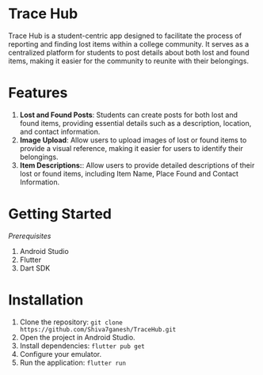 # Trace Hub
Trace Hub is a student-centric app designed to facilitate the process of reporting and finding 
lost items within a college community. It serves as a centralized platform for students to post 
details about both lost and found items, making it easier for the community to reunite with their belongings.

# Features
1. **Lost and Found Posts**: Students can create posts for both lost and found items, providing essential
details such as a description, location, and contact information.
2. **Image Upload**: Allow users to upload images of lost or found items to provide a visual reference, 
making it easier for users to identify their belongings.
3. **Item Descriptions:**: Allow users to provide detailed descriptions of their lost or found items, 
including Item Name, Place Found and Contact Information.

# Getting Started
_Prerequisites_
1. Android Studio
2. Flutter
3. Dart SDK

# Installation
1. Clone the repository:
   `git clone https://github.com/Shiva7ganesh/TraceHub.git`
2. Open the project in Android Studio.
3. Install dependencies:
   `flutter pub get`
4. Configure your emulator.
5. Run the application:
   `flutter run`
